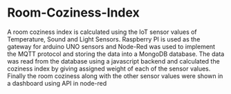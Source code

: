 # Room-Coziness-Index
A room coziness index is calculated using the IoT sensor values of Temperature, Sound and Light Sensors. Raspberry PI is used as the gateway for arduino UNO sensors and Node-Red was used to implement the MQTT protocol and storing the data into a MongoDB database. The data was read from the database using a javascript backend and calculated the coziness index by giving assigned weight of each of the sensor values.
Finally the room coziness along with the other sensor values were shown in a dashboard using API in node-red
